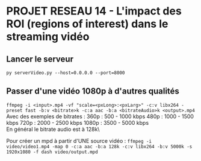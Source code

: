 # PROJET RESEAU 14 - L'impact des ROI (regions of interest) dans le streaming vidéo

## Lancer le serveur

`py serverVideo.py --host=0.0.0.0 --port=8000`

## Passer d'une vidéo 1080p à d'autres qualités

`ffmpeg -i <input>.mp4 -vf "scale=<pxLong>:<pxLarg>" -c:v libx264 -preset fast -b:v <bitrate>k -c:a aac -b:a <bitrateAudio>k <output>.mp4`
Avec des exemples de bitrates :
360p : 500 - 1000 kbps
480p : 1000 - 1500 kbps
720p : 2000 - 2500 kbps
1080p : 3500 - 5000 kbps
\
En général le bitrate audio est à 128k\

Pour créer un mpd à partir d'UNE source vidéo :
`ffmpeg -i video/video1.mp4 -map 0 -c:a aac -b:a 128k -c:v libx264 -b:v 5000k -s 1920x1080 -f dash video/output.mpd`